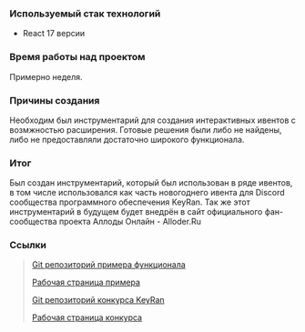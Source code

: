 ### Используемый стак технологий
* React 17 версии

### Время работы над проектом
Примерно неделя.

### Причины создания
Необходим был инструментарий для создания интерактивных ивентов с возмжностью расширения. Готовые решения были либо не найдены, либо не предоставляли достаточно широкого функционала.

### Итог
Был создан инструментарий, который был использован в ряде ивентов, в том числе использовался как часть новогоднего ивента для Discord сообщества программного обеспечения KeyRan. Так же этот инструментарий в будущем будет внедрён в сайт официального фан-сообщества проекта Аллоды Онлайн - Alloder.Ru

### Ссылки
> [Git репозиторий примера функционала](https://github.com/termorey/event "Git репозиторий примера функционала")
> 
>[Рабочая страница примера](https://termorey.github.io/event/ "Рабочая страница примера")
> 
>[Git репозиторий конкурса KeyRan](https://github.com/termorey/keyranEvent "Git репозиторий конкурса KeyRan")
> 
>[Рабочая страница конкурса](https://termorey.github.io/keyranEvent/ "Рабочая страница конкурса")
